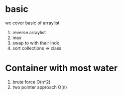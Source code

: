 # basic 
we cover basic of arraylist 
1) reverse arraylist
2) max 
3) swap to with their indx 
4) sort collections => class

# Container with most water
1) brute force  O(n^2)
2) two pointer approach O(n)

#
